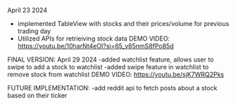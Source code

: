 April 23 2024
- implemented TableView with stocks and their prices/volume for previous trading day
- Utilized APIs for retrieiving stock data 
DEMO VIDEO: https://youtu.be/10harNt4eOI?si=65_y85nmS8fPo85d

FINAL VERSION: April 29 2024
-added watchlist feature, allows user to swipe to add a stock to watchlist
-added swipe feature in watchlist to remove stock from watchlist
DEMO VIDEO: https://youtu.be/sjK7WRQ2Pks

FUTURE IMPLEMENTATION: 
-add reddit api to fetch posts about a stock based on their ticker